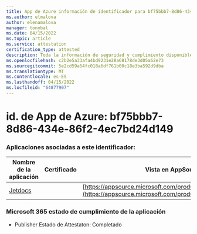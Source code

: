 ```yaml
---
title: App de Azure información de identificador para bf75bbb7-8d86-434e-86f2-4ec7bd24d149
ms.author: elmalova
author: elenamalova
manager: tonybal
ms.date: 04/15/2022
ms.topic: article
ms.service: attestation
certification_type: attested
description: Toda la información de seguridad y cumplimiento disponible para bf75bbb7-8d86-434e-86f2-4ec7bd24d149.
ms.openlocfilehash: c2b2e5a33afa4bd9231e28a68178de3d05a62e73
ms.sourcegitcommit: 5e2cd59a54fc018a6df761b00c18e3ba592d9dba
ms.translationtype: MT
ms.contentlocale: es-ES
ms.lasthandoff: 04/15/2022
ms.locfileid: "64877907"
---
```

# <a name="azure-app-id-bf75bbb7-8d86-434e-86f2-4ec7bd24d149"></a>id. de App de Azure: bf75bbb7-8d86-434e-86f2-4ec7bd24d149


### <a name="apps-associated-with-this-id"></a>Aplicaciones asociadas a este identificador:
| **Nombre de la aplicación** | **Certificado** | **Vista en AppSource** |
|--------------|---------------|-----------------------|
| [Jetdocs](../forward/WA200002236.md) |  | [https://appsource.microsoft.com/product/office/WA200002236](https://appsource.microsoft.com/product/office/WA200002236) |

### <a name="microsoft-365-app-compliance-status"></a>Microsoft 365 estado de cumplimiento de la aplicación
- Publisher Estado de Attestaton: Completado
